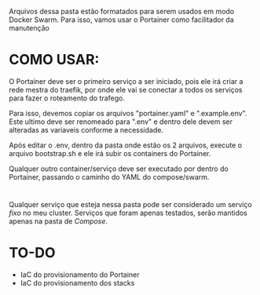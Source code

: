Arquivos dessa pasta estão formatados para serem usados em modo Docker Swarm. Para isso, vamos usar o Portainer como facilitador da manutenção

# COMO USAR: #

O Portainer deve ser o primeiro serviço a ser iniciado, pois ele irá criar a rede mestra do traefik, por onde ele vai se conectar a todos os serviços para fazer o roteamento do trafego.

Para isso, devemos copiar os arquivos "portainer.yaml" e ".example.env". Este ultimo deve ser renomeado para ".env" e dentro dele devem ser alteradas as variaveis conforme a necessidade.

Após editar o .env, dentro da pasta onde estão os 2 arquivos, execute o arquivo bootstrap.sh e ele irá subir os containers do Portainer.

Qualquer outro container/serviço deve ser executado por dentro do Portainer, passando o caminho do YAML do compose/swarm.

#
# 
Qualquer serviço que esteja nessa pasta pode ser considerado um serviço *fixo* no meu cluster. Serviços que foram apenas testados, serão mantidos apenas na pasta de *Compose*.

#
#
#
# TO-DO
- IaC do provisionamento do Portainer
- IaC do provisionamento dos stacks